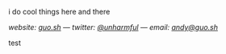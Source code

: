 i do cool things here and there

*website: [guo.sh](https://guo.sh) — twitter:  [@unharmful](https://twitter.com/unharmful) — email: andy@guo.sh*


test
